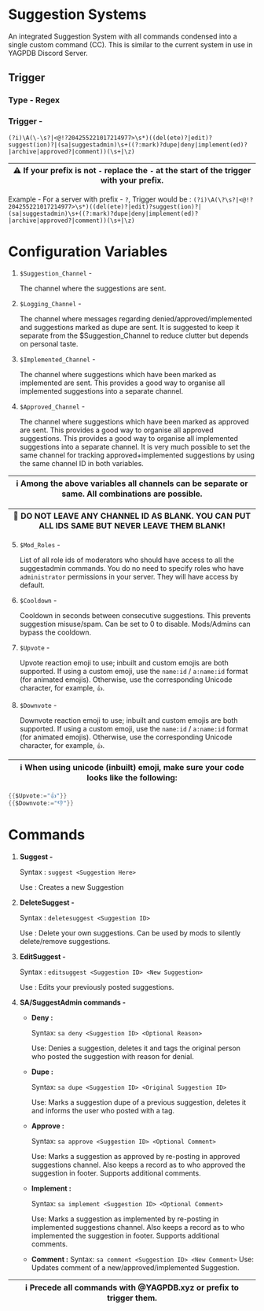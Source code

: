 # Suggestion Systems

An integrated Suggestion System with all commands condensed into a single custom command (CC). This is similar to the current system in use in YAGPDB Discord Server.

## Trigger

### Type - Regex

### Trigger -

    (?i)\A(\-\s?|<@!?204255221017214977>\s*)((del(ete)?|edit)?suggest(ion)?|(sa|suggestadmin)\s+((?:mark)?dupe|deny|implement(ed)?|archive|approved?|comment))(\s+|\z)

| ⚠ If your prefix is not `-` replace the `-` at the start of the trigger with your prefix. |
| --- |

Example - For a server with prefix - `?`, Trigger would be : `(?i)\A(\?\s?|<@!?204255221017214977>\s*)((del(ete)?|edit)?suggest(ion)?|(sa|suggestadmin)\s+((?:mark)?dupe|deny|implement(ed)?|archive|approved?|comment))(\s+|\z)`

# Configuration Variables

1. `$Suggestion_Channel` -

   The channel where the suggestions are sent.

2. `$Logging_Channel` -

   The channel where messages regarding denied/approved/implemented and suggestions marked as dupe are sent. It is suggested to keep it separate from the $Suggestion_Channel to reduce clutter but depends on personal taste.

3. `$Implemented_Channel` -

   The channel where suggestions which have been marked as implemented are sent. This provides a good way to organise all implemented suggestions into a separate channel.

4. `$Approved_Channel` -

   The channel where suggestions which have been marked as approved are sent. This provides a good way to organise all approved suggestions. This provides a good way to organise all implemented suggestions into a separate channel. It is very much possible to set the same channel for tracking approved+implemented suggestions by using the same channel ID in both variables.

| ℹ Among the **above** variables all channels can be separate or same. All combinations are possible. |
| --- |

| 🛑 DO NOT LEAVE ANY CHANNEL ID AS BLANK. YOU CAN PUT ALL IDS SAME BUT NEVER LEAVE THEM BLANK! |
| --- |

5. `$Mod_Roles` -

   List of all role ids of moderators who should have access to all the suggestadmin commands. You do no need to specify roles who have `administrator` permissions in your server. They will have access by default.

6. `$Cooldown` -

   Cooldown in seconds between consecutive suggestions. This prevents suggestion misuse/spam. Can be set to 0 to disable. Mods/Admins can bypass the cooldown.

7. `$Upvote` -

   Upvote reaction emoji to use; inbuilt and custom emojis are both supported. If using a custom emoji, use the `name:id` / `a:name:id` format (for animated emojis). Otherwise, use the corresponding Unicode character, for example, `👍`.

8. `$Downvote` -

   Downvote reaction emoji to use; inbuilt and custom emojis are both supported. If using a custom emoji, use the `name:id` / `a:name:id` format (for animated emojis). Otherwise, use the corresponding Unicode character, for example, `👍`.

| ℹ When using unicode (inbuilt) emoji, make sure your code looks like the following: |
| --- |

```go
{{$Upvote:="👍"}}
{{$Downvote:="👎"}}
```

# Commands

1.  **Suggest -**

    Syntax : `suggest <Suggestion Here>`

    Use : Creates a new Suggestion

2.  **DeleteSuggest -**

    Syntax : `deletesuggest <Suggestion ID>`

    Use : Delete your own suggestions. Can be used by mods to silently delete/remove suggestions.

3.  **EditSuggest -**

    Syntax : `editsuggest <Suggestion ID> <New Suggestion>`

    Use : Edits your previously posted suggestions.

4.  **SA/SuggestAdmin commands -**

    - **Deny :**

      Syntax: `sa deny <Suggestion ID> <Optional Reason>`

      Use: Denies a suggestion, deletes it and tags the original person who posted the suggestion with reason for denial.

    - **Dupe :**

      Syntax: `sa dupe <Suggestion ID> <Original Suggestion ID>`

      Use: Marks a suggestion dupe of a previous suggestion, deletes it and informs the user who posted with a tag.

    - **Approve :**

      Syntax: `sa approve <Suggestion ID> <Optional Comment>`

      Use: Marks a suggestion as approved by re-posting in approved suggestions channel. Also keeps a record as to who approved the suggestion in footer. Supports additional comments.

    - **Implement :**

      Syntax: `sa implement <Suggestion ID> <Optional Comment>`

      Use: Marks a suggestion as implemented by re-posting in implemented suggestions channel. Also keeps a record as to who implemented the suggestion in footer. Supports additional comments.

    - **Comment :**
      Syntax: `sa comment <Suggestion ID> <New Comment>`
      Use: Updates comment of a new/approved/implemented Suggestion.

| ℹ Precede all commands with @YAGPDB.xyz or prefix to trigger them. |
| --- |
